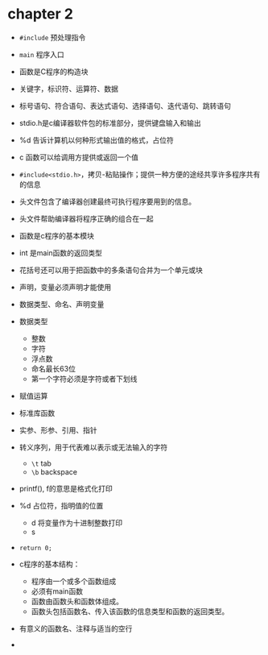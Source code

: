 # chapter 2

- `#include` 预处理指令
- `main` 程序入口
- 函数是C程序的构造块
- 关键字，标识符、运算符、数据
- 标号语句、符合语句、表达式语句、选择语句、迭代语句、跳转语句

- stdio.h是c编译器软件包的标准部分，提供键盘输入和输出

- %d 告诉计算机以何种形式输出值的格式，占位符
- c 函数可以给调用方提供或返回一个值

- `#include<stdio.h>`，拷贝-粘贴操作；提供一种方便的途经共享许多程序共有的信息

- 头文件包含了编译器创建最终可执行程序要用到的信息。
- 头文件帮助编译器将程序正确的组合在一起

- 函数是c程序的基本模块
- int 是main函数的返回类型
- 花括号还可以用于把函数中的多条语句合并为一个单元或块
- 声明，变量必须声明才能使用
- 数据类型、命名、声明变量

- 数据类型
  - 整数
  - 字符
  - 浮点数
  - 命名最长63位
  - 第一个字符必须是字符或者下划线

- 赋值运算

- 标准库函数
- 实参、形参、引用、指针
- 转义序列，用于代表难以表示或无法输入的字符
  - `\t` tab
  - `\b` backspace

- printf(), f的意思是格式化打印
- %d 占位符，指明值的位置
  - d 将变量作为十进制整数打印
  - s

- `return 0;`

- c程序的基本结构：
  - 程序由一个或多个函数组成
  - 必须有main函数
  - 函数由函数头和函数体组成。
  - 函数头包括函数名、传入该函数的信息类型和函数的返回类型。

- 有意义的函数名、注释与适当的空行

- 